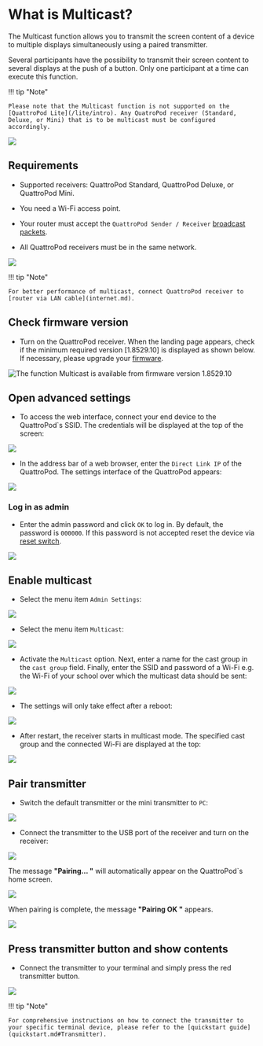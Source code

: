 # What is Multicast?

The Multicast function allows you to transmit the screen content of a device to multiple displays simultaneously using a paired transmitter. 

Several participants have the possibility to transmit their screen content to several displays at the push of a button. Only one participant at a time can execute this function.

!!! tip "Note"
    
	Please note that the Multicast function is not supported on the [QuattroPod Lite](/lite/intro). Any QuatroPod receiver (Standard, Deluxe, or Mini) that is to be multicast must be configured accordingly.
	
![](/assets/img/Multicast.png)

## Requirements

* Supported receivers: QuattroPod Standard, QuattroPod Deluxe, or QuattroPod Mini.

* You need a Wi-Fi access point.

* Your router must accept the `QuattroPod Sender / Receiver` [broadcast packets](/ports.md).

* All QuattroPod receivers must be in the same network.

![](/assets/img/Broadcast_Packets.png) 

!!! tip "Note"
    
	For better performance of multicast, connect QuattroPod receiver to [router via LAN cable](internet.md).
	
## Check firmware version

* Turn on the QuattroPod receiver. When the landing page appears, check if the minimum required version [1.8529.10] is displayed as shown below. If necessary, please upgrade your [firmware](firmware-upgrade.md).

![The function Multicast is available from firmware version 1.8529.10](/assets/img/quattropod.landingpage.fw.png)

## Open advanced settings

* To access the web interface, connect your end device to the QuattroPod`s SSID. The credentials will be displayed at the top of the screen:

![](/assets/img/quattropod.ssid.connect.png)

* In the address bar of a web browser, enter the `Direct Link IP` of the QuattroPod. The settings interface of the QuattroPod appears:

![](/assets/img/quattropod_directIP.connect.png)

### Log in as admin

* Enter the admin password and click `OK` to log in. By default, the password is `000000`. If this password is not accepted reset the device via [reset switch](reset.md#hardreset).

![](/assets/img/QuattroPod-Login.png)

## Enable multicast

* Select the menu item `Admin Settings`:

![](/assets/img/quattropod.select.admin.png)

* Select the menu item `Multicast`:

![](/assets/img/multicast_option.png)

* Activate the `Multicast` option. Next, enter a name for the cast group in the `cast group` field. Finally, enter the SSID and password of a Wi-Fi e.g. the Wi-Fi of your school over which the multicast data should be sent:

![](/assets/img/Cast-Group.png)

* The settings will only take effect after a reboot:

![](/assets/img/restart.png)

* After restart, the receiver starts in multicast mode. The specified cast group and the connected Wi-Fi are displayed at the top:

![](/assets/img/Multicast_activated.png)

## Pair transmitter

* Switch the default transmitter or the mini transmitter to `PC`:

![](/assets/img/Transmitter_pair.png)

* Connect the transmitter to the USB port of the receiver and turn on the receiver:

![](/assets/img/Transmitter_pairing2.png)

The message **"Pairing... "** will automatically appear on the QuattroPod`s home screen.

![](/assets/img/pairing.png)

When pairing is complete, the message **"Pairing OK "** appears.

![](/assets/img/pairing_ok.png)

## Press transmitter button and show contents

* Connect the transmitter to your terminal and simply press the red transmitter button. 

![](/assets/img/QSG-Mini.Transmitter.png)

!!! tip "Note"
    
	For comprehensive instructions on how to connect the transmitter to your specific terminal device, please refer to the [quickstart guide](quickstart.md#Transmitter).